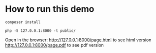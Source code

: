 # How to run this demo

```
composer install

php -S 127.0.0.1:8000 -t public/
```

Open in the browser: http://127.0.0.1:8000/page.html to see html version
http://127.0.0.1:8000/page.pdf to see pdf version
